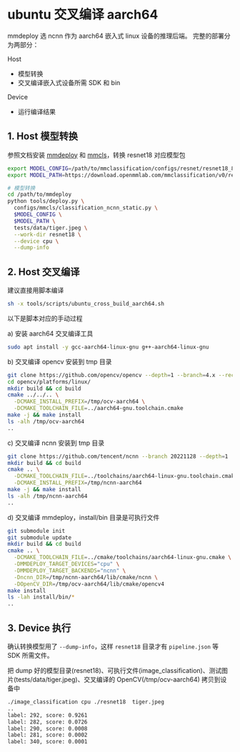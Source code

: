 # ubuntu 交叉编译 aarch64

mmdeploy 选 ncnn 作为 aarch64 嵌入式 linux 设备的推理后端。 完整的部署分为两部分：

Host

- 模型转换
- 交叉编译嵌入式设备所需 SDK 和 bin

Device

- 运行编译结果

## 1. Host 模型转换

参照文档安装 [mmdeploy](../01-how-to-build/) 和 [mmcls](https://github.com/open-mmlab/mmclassification)，转换 resnet18 对应模型包

```bash
export MODEL_CONFIG=/path/to/mmclassification/configs/resnet/resnet18_8xb32_in1k.py
export MODEL_PATH=https://download.openmmlab.com/mmclassification/v0/resnet/resnet18_8xb32_in1k_20210831-fbbb1da6.pth

# 模型转换
cd /path/to/mmdeploy
python tools/deploy.py \
  configs/mmcls/classification_ncnn_static.py \
  $MODEL_CONFIG \
  $MODEL_PATH \
  tests/data/tiger.jpeg \
  --work-dir resnet18 \
  --device cpu \
  --dump-info
```

## 2. Host 交叉编译

建议直接用脚本编译

```bash
sh -x tools/scripts/ubuntu_cross_build_aarch64.sh
```

以下是脚本对应的手动过程

a) 安装 aarch64 交叉编译工具

```bash
sudo apt install -y gcc-aarch64-linux-gnu g++-aarch64-linux-gnu
```

b) 交叉编译 opencv 安装到 tmp 目录

```bash
git clone https://github.com/opencv/opencv --depth=1 --branch=4.x --recursive
cd opencv/platforms/linux/
mkdir build && cd build
cmake ../../.. \
  -DCMAKE_INSTALL_PREFIX=/tmp/ocv-aarch64 \
  -DCMAKE_TOOLCHAIN_FILE=../aarch64-gnu.toolchain.cmake
make -j && make install
ls -alh /tmp/ocv-aarch64
..
```

c) 交叉编译 ncnn 安装到 tmp 目录

```bash
git clone https://github.com/tencent/ncnn --branch 20221128 --depth=1
mkdir build && cd build
cmake .. \
  -DCMAKE_TOOLCHAIN_FILE=../toolchains/aarch64-linux-gnu.toolchain.cmake \
  -DCMAKE_INSTALL_PREFIX=/tmp/ncnn-aarch64
make -j && make install
ls -alh /tmp/ncnn-aarch64
..
```

d) 交叉编译 mmdeploy，install/bin 目录是可执行文件

```bash
git submodule init
git submodule update
mkdir build && cd build
cmake .. \
  -DCMAKE_TOOLCHAIN_FILE=../cmake/toolchains/aarch64-linux-gnu.cmake \
  -DMMDEPLOY_TARGET_DEVICES="cpu" \
  -DMMDEPLOY_TARGET_BACKENDS="ncnn" \
  -Dncnn_DIR=/tmp/ncnn-aarch64/lib/cmake/ncnn \
  -DOpenCV_DIR=/tmp/ocv-aarch64/lib/cmake/opencv4
make install
ls -lah install/bin/*
..
```

## 3. Device 执行

确认转换模型用了 `--dump-info`，这样 `resnet18` 目录才有 `pipeline.json` 等 SDK 所需文件。

把 dump 好的模型目录(resnet18)、可执行文件(image_classification)、测试图片(tests/data/tiger.jpeg)、交叉编译的 OpenCV(/tmp/ocv-aarch64) 拷贝到设备中

```bash
./image_classification cpu ./resnet18  tiger.jpeg
..
label: 292, score: 0.9261
label: 282, score: 0.0726
label: 290, score: 0.0008
label: 281, score: 0.0002
label: 340, score: 0.0001
```
